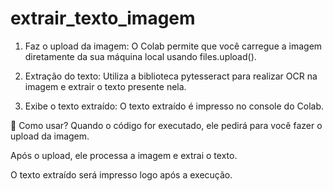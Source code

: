 # extrair_texto_imagem
1. Faz o upload da imagem: O Colab permite que você carregue a imagem diretamente da sua máquina local usando files.upload().

2. Extração do texto: Utiliza a biblioteca pytesseract para realizar OCR na imagem e extrair o texto presente nela.

3. Exibe o texto extraído: O texto extraído é impresso no console do Colab.

🔹 Como usar?
Quando o código for executado, ele pedirá para você fazer o upload da imagem.

Após o upload, ele processa a imagem e extrai o texto.

O texto extraído será impresso logo após a execução.

